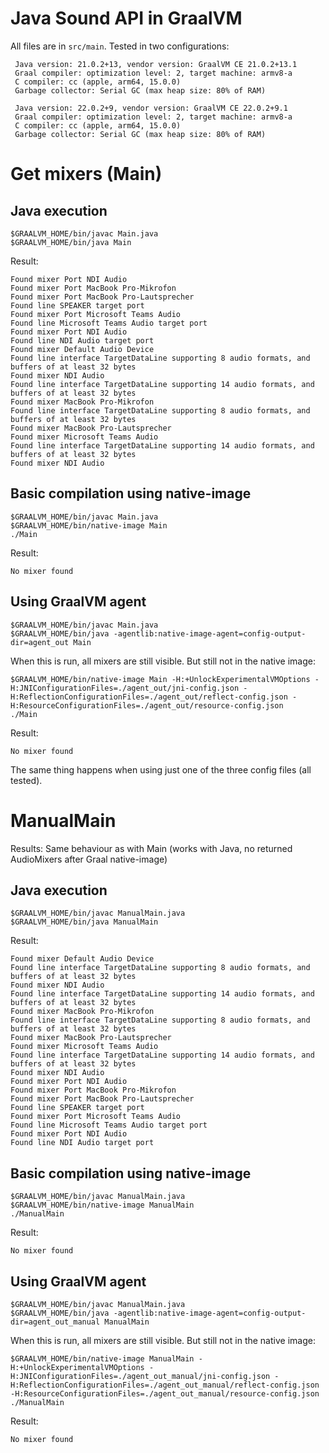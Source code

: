 # Java Sound API in GraalVM
All files are in `src/main`. Tested in two configurations:
```
 Java version: 21.0.2+13, vendor version: GraalVM CE 21.0.2+13.1
 Graal compiler: optimization level: 2, target machine: armv8-a
 C compiler: cc (apple, arm64, 15.0.0)
 Garbage collector: Serial GC (max heap size: 80% of RAM)
```

```
 Java version: 22.0.2+9, vendor version: GraalVM CE 22.0.2+9.1
 Graal compiler: optimization level: 2, target machine: armv8-a
 C compiler: cc (apple, arm64, 15.0.0)
 Garbage collector: Serial GC (max heap size: 80% of RAM)
```

# Get mixers (Main)
## Java execution
```shell
$GRAALVM_HOME/bin/javac Main.java
$GRAALVM_HOME/bin/java Main
```
Result:
```
Found mixer Port NDI Audio
Found mixer Port MacBook Pro-Mikrofon
Found mixer Port MacBook Pro-Lautsprecher
Found line SPEAKER target port
Found mixer Port Microsoft Teams Audio
Found line Microsoft Teams Audio target port
Found mixer Port NDI Audio
Found line NDI Audio target port
Found mixer Default Audio Device
Found line interface TargetDataLine supporting 8 audio formats, and buffers of at least 32 bytes
Found mixer NDI Audio
Found line interface TargetDataLine supporting 14 audio formats, and buffers of at least 32 bytes
Found mixer MacBook Pro-Mikrofon
Found line interface TargetDataLine supporting 8 audio formats, and buffers of at least 32 bytes
Found mixer MacBook Pro-Lautsprecher
Found mixer Microsoft Teams Audio
Found line interface TargetDataLine supporting 14 audio formats, and buffers of at least 32 bytes
Found mixer NDI Audio
```

## Basic compilation using native-image
```shell
$GRAALVM_HOME/bin/javac Main.java
$GRAALVM_HOME/bin/native-image Main
./Main
```

Result:
```
No mixer found
```

## Using GraalVM agent
```
$GRAALVM_HOME/bin/javac Main.java
$GRAALVM_HOME/bin/java -agentlib:native-image-agent=config-output-dir=agent_out Main
```
When this is run, all mixers are still visible. But still not in the native image:
```
$GRAALVM_HOME/bin/native-image Main -H:+UnlockExperimentalVMOptions -H:JNIConfigurationFiles=./agent_out/jni-config.json -H:ReflectionConfigurationFiles=./agent_out/reflect-config.json -H:ResourceConfigurationFiles=./agent_out/resource-config.json
./Main
```

Result:
```
No mixer found
```
The same thing happens when using just one of the three config files (all tested).


# ManualMain
Results: Same behaviour as with Main (works with Java, no returned AudioMixers after Graal native-image)
## Java execution
```shell
$GRAALVM_HOME/bin/javac ManualMain.java
$GRAALVM_HOME/bin/java ManualMain
```
Result:
```
Found mixer Default Audio Device
Found line interface TargetDataLine supporting 8 audio formats, and buffers of at least 32 bytes
Found mixer NDI Audio
Found line interface TargetDataLine supporting 14 audio formats, and buffers of at least 32 bytes
Found mixer MacBook Pro-Mikrofon
Found line interface TargetDataLine supporting 8 audio formats, and buffers of at least 32 bytes
Found mixer MacBook Pro-Lautsprecher
Found mixer Microsoft Teams Audio
Found line interface TargetDataLine supporting 14 audio formats, and buffers of at least 32 bytes
Found mixer NDI Audio
Found mixer Port NDI Audio
Found mixer Port MacBook Pro-Mikrofon
Found mixer Port MacBook Pro-Lautsprecher
Found line SPEAKER target port
Found mixer Port Microsoft Teams Audio
Found line Microsoft Teams Audio target port
Found mixer Port NDI Audio
Found line NDI Audio target port
```

## Basic compilation using native-image
```shell
$GRAALVM_HOME/bin/javac ManualMain.java
$GRAALVM_HOME/bin/native-image ManualMain
./ManualMain
```
Result:
```
No mixer found
```

## Using GraalVM agent
```
$GRAALVM_HOME/bin/javac ManualMain.java
$GRAALVM_HOME/bin/java -agentlib:native-image-agent=config-output-dir=agent_out_manual ManualMain
```
When this is run, all mixers are still visible. But still not in the native image:
```
$GRAALVM_HOME/bin/native-image ManualMain -H:+UnlockExperimentalVMOptions -H:JNIConfigurationFiles=./agent_out_manual/jni-config.json -H:ReflectionConfigurationFiles=./agent_out_manual/reflect-config.json -H:ResourceConfigurationFiles=./agent_out_manual/resource-config.json
./ManualMain
```

Result:
```
No mixer found
```
